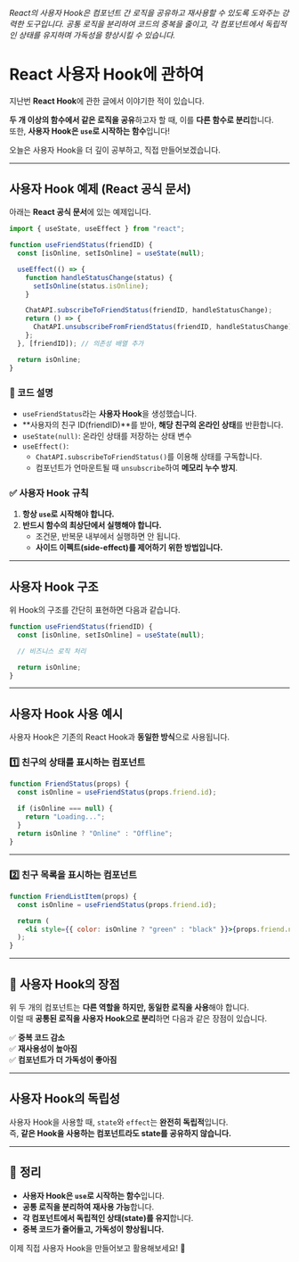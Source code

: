 ###### React의 사용자 Hook은 컴포넌트 간 로직을 공유하고 재사용할 수 있도록 도와주는 강력한 도구입니다. 공통 로직을 분리하여 코드의 중복을 줄이고, 각 컴포넌트에서 독립적인 상태를 유지하며 가독성을 향상시킬 수 있습니다.

# React 사용자 Hook에 관하여

지난번 **React Hook**에 관한 글에서 이야기한 적이 있습니다.

**두 개 이상의 함수에서 같은 로직을 공유**하고자 할 때, 이를 **다른 함수로 분리**합니다.  
또한, **사용자 Hook은 `use`로 시작하는 함수**입니다!

오늘은 사용자 Hook을 더 깊이 공부하고, 직접 만들어보겠습니다.

---

## 사용자 Hook 예제 (React 공식 문서)

아래는 **React 공식 문서**에 있는 예제입니다.

```jsx
import { useState, useEffect } from "react";

function useFriendStatus(friendID) {
  const [isOnline, setIsOnline] = useState(null);

  useEffect(() => {
    function handleStatusChange(status) {
      setIsOnline(status.isOnline);
    }

    ChatAPI.subscribeToFriendStatus(friendID, handleStatusChange);
    return () => {
      ChatAPI.unsubscribeFromFriendStatus(friendID, handleStatusChange);
    };
  }, [friendID]); // 의존성 배열 추가

  return isOnline;
}
```

### 📌 코드 설명

- `useFriendStatus`라는 **사용자 Hook**을 생성했습니다.
- **사용자의 친구 ID(friendID)**를 받아, **해당 친구의 온라인 상태**를 반환합니다.
- `useState(null)`: 온라인 상태를 저장하는 상태 변수
- `useEffect()`:
  - `ChatAPI.subscribeToFriendStatus()`를 이용해 상태를 구독합니다.
  - 컴포넌트가 언마운트될 때 `unsubscribe`하여 **메모리 누수 방지**.

### ✅ 사용자 Hook 규칙

1. **항상 `use`로 시작해야 합니다.**
2. **반드시 함수의 최상단에서 실행해야 합니다.**
   - 조건문, 반복문 내부에서 실행하면 안 됩니다.
   - **사이드 이펙트(side-effect)를 제어하기 위한 방법입니다.**

---

## 사용자 Hook 구조

위 Hook의 구조를 간단히 표현하면 다음과 같습니다.

```jsx
function useFriendStatus(friendID) {
  const [isOnline, setIsOnline] = useState(null);

  // 비즈니스 로직 처리

  return isOnline;
}
```

---

## 사용자 Hook 사용 예시

사용자 Hook은 기존의 React Hook과 **동일한 방식**으로 사용됩니다.

### 1️⃣ 친구의 상태를 표시하는 컴포넌트

```jsx
function FriendStatus(props) {
  const isOnline = useFriendStatus(props.friend.id);

  if (isOnline === null) {
    return "Loading...";
  }
  return isOnline ? "Online" : "Offline";
}
```

---

### 2️⃣ 친구 목록을 표시하는 컴포넌트

```jsx
function FriendListItem(props) {
  const isOnline = useFriendStatus(props.friend.id);

  return (
    <li style={{ color: isOnline ? "green" : "black" }}>{props.friend.name}</li>
  );
}
```

---

## 🧐 사용자 Hook의 장점

위 두 개의 컴포넌트는 **다른 역할을 하지만, 동일한 로직을 사용**해야 합니다.  
이럴 때 **공통된 로직을 사용자 Hook으로 분리**하면 다음과 같은 장점이 있습니다.

✅ **중복 코드 감소**  
✅ **재사용성이 높아짐**  
✅ **컴포넌트가 더 가독성이 좋아짐**

---

## 사용자 Hook의 독립성

사용자 Hook을 사용할 때, `state`와 `effect`는 **완전히 독립적**입니다.  
즉, **같은 Hook을 사용하는 컴포넌트라도 state를 공유하지 않습니다.**

---

## 🎯 정리

- **사용자 Hook은 `use`로 시작하는 함수**입니다.
- **공통 로직을 분리하여 재사용 가능**합니다.
- **각 컴포넌트에서 독립적인 상태(state)를 유지**합니다.
- **중복 코드가 줄어들고, 가독성이 향상됩니다.**

이제 직접 사용자 Hook을 만들어보고 활용해보세요! 🚀
